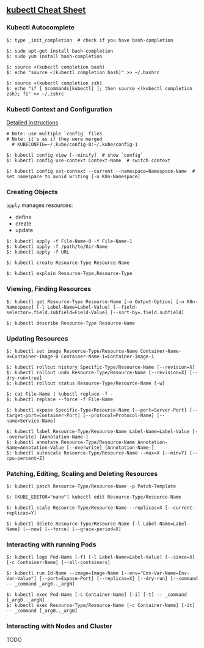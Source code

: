## [kubectl Cheat Sheet](https://kubernetes.io/docs/reference/kubectl/cheatsheet/)

### Kubectl Autocomplete

```
$: type _init_completion  # check if you have bash-completion

$: sudo apt-get install bash-completion
$: sudo yum install bash-completion
```

```
$: source <(kubectl completion bash)
$: echo "source <(kubectl completion bash)" >> ~/.bashrc
```

```
$: source <(kubectl completion zsh)
$: echo "if [ $commands[kubectl] ]; then source <(kubectl completion zsh); fi" >> ~/.zshrc
```

### Kubectl Context and Configuration

[Detailed instructions](../../../../Docs/Tasks/AccessAppsInCluster/ConfigureAccessToClusters)

```
# Note: use multiple `config` files
# Note: it's as if they were merged
  # KUBECONFIG=~/.kube/config-0:~/.kube/config-1

$: kubectl config view [--minify]  # show `config`
$: kubectl config use-context Context-Name  # switch context

$: kubectl config set-context --current --namespace=Namespace-Name  # set namespace to avoid writing [-n K8n-Namespace]
```

### Creating Objects

`apply` manages resources:
* define
* create
* update

```
$: kubectl apply -f File-Name-0 -f File-Name-1
$: kubectl apply -f /path/to/Dir-Name
$: kubectl apply -f URL

$: kubectl create Resource-Type Resource-Name

$: kubectl explain Resource-Type,Resource-Type
```

### Viewing, Finding Resources
```
$: kubectl get Resource-Type Resource-Name [-o Output-Option] [-n K8n-Namespace] [-l Label-Name=Label-Value] [--field-selector=.field.subfield=Field-Value] [--sort-by=.field.subfield]

$: kubectl describe Resource-Type Resource-Name
```

### Updating Resources

```
$: kubectl set image Resource-Type/Resource-Name Container-Name-0=Container-Image-0 Container-Name-1=Container-Image-1

$: kubectl rollout history Specific-Type/Resource-Name [--revision=X]
$: kubectl rollout undo Resource-Type/Resource-Name [--revision=X] [--dry-run=true]
$: kubectl rollout status Resource-Type/Resource-Name [-w]

$: cat File-Name | kubectl replace -f -
$: kubectl replace --force -f File-Name

$: kubectl expose Specific-Type/Resource-Name [--port=Server-Port] [--target-port=Container-Port] [--protocol=Protocol-Name] [--name=Service-Name]

$: kubectl label Resource-Type/Resource-Name Label-Name=Label-Value [--overwrite] [Annotation-Name-]
$: kubectl annotate Resource-Type/Resource-Name Annotation-Name=Annotation-Value [--overwrite] [Annotation-Name-]
$: kubectl autoscale Resource-Type/Resource-Name --max=X [--min=Y] [--cpu-percent=Z]
```

### Patching, Editing, Scaling and Deleting Resources

```
$: kubectl patch Resource-Type/Resource-Name -p Patch-Template

$: [KUBE_EDITOR="nano"] kubectl edit Resource-Type/Resource-Name

$: kubectl scale Resource-Type/Resource-Name --replicas=X [--current-replicas=Y]

$: kubectl delete Resource-Type/Resource-Name [-l Label-Name=Label-Name] [--now] [--force] [--grace-period=X]
```

### Interacting with running Pods

```
$: kubectl logs Pod-Name [-f] [-l Label-Name=Label-Value] [--since=X] [-c Container-Name] [--all-containers]

$: kubectl run Id-Name --image=Image-Name [--env="Env-Var-Name=Env-Var-Value"] [--port=Expose-Port] [--replicas=X] [--dry-run] [--command -- _command _arg0.._argN]

$: kubectl exec Pod-Name [-c Container-Name] [-i] [-t] -- _command [_arg0.._argN]
$: kubectl exec Resource-Type/Resource-Name [-c Container-Name] [-it] -- _command [_arg0.._argN]
```

### Interacting with Nodes and Cluster

TODO

